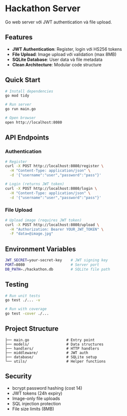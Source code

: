 # Hackathon Server

Go web server với JWT authentication và file upload.

## Features

- **JWT Authentication**: Register, login với HS256 tokens
- **File Upload**: Image upload với validation (max 8MB)
- **SQLite Database**: User data và file metadata
- **Clean Architecture**: Modular code structure

## Quick Start

```bash
# Install dependencies
go mod tidy

# Run server
go run main.go

# Open browser
open http://localhost:8080
```

## API Endpoints

### Authentication
```bash
# Register
curl -X POST http://localhost:8080/register \
  -H "Content-Type: application/json" \
  -d '{"username":"user","password":"pass"}'

# Login (returns JWT token)
curl -X POST http://localhost:8080/login \
  -H "Content-Type: application/json" \
  -d '{"username":"user","password":"pass"}'
```

### File Upload
```bash
# Upload image (requires JWT token)
curl -X POST http://localhost:8080/upload \
  -H "Authorization: Bearer YOUR_JWT_TOKEN" \
  -F "data=@image.jpg"
```

## Environment Variables

```bash
JWT_SECRET=your-secret-key    # JWT signing key
PORT=8080                     # Server port  
DB_PATH=./hackathon.db        # SQLite file path
```

## Testing

```bash
# Run unit tests
go test ./... -v

# Run with coverage
go test -cover ./...
```

## Project Structure

```
├── main.go                 # Entry point
├── models/                 # Data structures
├── handlers/               # HTTP handlers  
├── middleware/             # JWT auth
├── database/               # SQLite setup
└── utils/                  # Helper functions
```

## Security

- bcrypt password hashing (cost 14)
- JWT tokens (24h expiry)
- Image-only file uploads
- SQL injection protection
- File size limits (8MB)